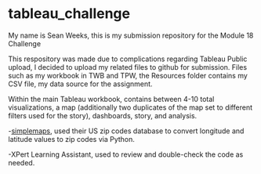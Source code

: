 # tableau_challenge

My name is Sean Weeks, this is my submission repository for the Module 18 Challenge

This respository was made due to complications regarding Tableau Public upload, I decided to upload my related files to github for submission. Files such as my workbook in TWB and TPW, the Resources folder contains my CSV file, my data source for the assignment.

Within the main Tableau workbook, contains between 4-10 total visualizations, a map (additionally two duplicates of the map set to different filters used for the story), dashboards, story, and analysis.

-[simplemaps](https://simplemaps.com/data/us-zips), used their US zip codes database to convert longitude and latitude values to zip codes via Python.

-XPert Learning Assistant, used to review and double-check the code as needed.
